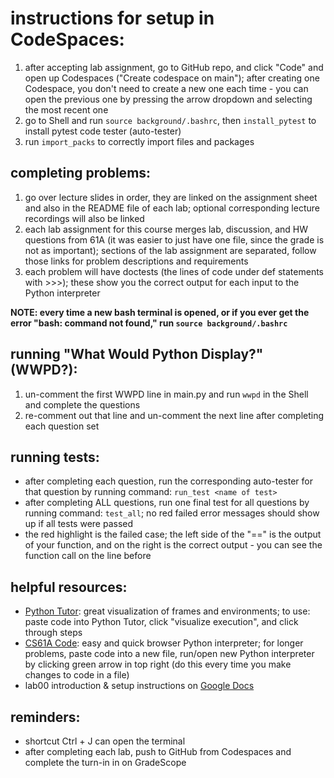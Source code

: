 # instructions for setup in CodeSpaces:

1. after accepting lab assignment, go to GitHub repo, and click "Code" and open up Codespaces ("Create codespace on main"); after creating one Codespace, you don't need to create a new one each time - you can open the previous one by pressing the arrow dropdown and selecting the most recent one
2. go to Shell and run ```source background/.bashrc```, then ```install_pytest``` to install pytest code tester (auto-tester)
3. run ```import_packs``` to correctly import files and packages
  
## completing problems:
  
1. go over lecture slides in order, they are linked on the assignment sheet and also in the README file of each lab; optional corresponding lecture recordings will also be linked
2. each lab assignment for this course merges lab, discussion, and HW questions from 61A (it was easier to just have one file, since the grade is not as important); sections of the lab assignment are separated, follow those links for problem descriptions and requirements
3. each problem will have doctests (the lines of code under def statements with >>>); these show you the correct output for each input to the Python interpreter
  
**NOTE: every time a new bash terminal is opened, or if you ever get the error "bash: command not found," run ```source background/.bashrc```**
  
## running "What Would Python Display?" (WWPD?):
  
1. un-comment the first WWPD line in main.py and run ```wwpd``` in the Shell and complete the questions
2. re-comment out that line and un-comment the next line after completing each question set
  
## running tests:
  
- after completing each question, run the corresponding auto-tester for that question by running command: ```run_test <name of test>```
- after completing ALL questions, run one final test for all questions by running command: ```test_all```; no red failed error messages should show up if all tests were passed
- the red highlight is the failed case; the left side of the "==" is the output of your function, and on the right is the correct output - you can see the function call on the line before  
  
## helpful resources: 
 
- [Python Tutor](https://pythontutor.com/composingprograms.html#mode=edit): great visualization of frames and environments; to use: paste code into Python Tutor, click "visualize execution", and click through steps
- [CS61A Code](https://code.cs61a.org/): easy and quick browser Python interpreter; for longer problems, paste code into a new file, run/open new Python interpreter by clicking green arrow in top right (do this every time you make changes to code in a file)
- lab00 introduction & setup instructions on [Google Docs](https://docs.google.com/document/d/1YCo1iS3mdplKRYAResNNE8yLeJFYGdn9JhwUQyip3YI/edit?usp=sharing)

## reminders:
  
- shortcut Ctrl + J can open the terminal
- after completing each lab, push to GitHub from Codespaces and complete the turn-in in on GradeScope
